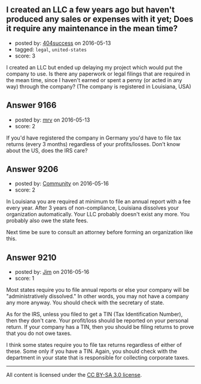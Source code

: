 ## I created an LLC a few years ago but haven't produced any sales or expenses with it yet; Does it require any maintenance in the mean time?

- posted by: [404success](https://stackexchange.com/users/8433141/404success) on 2016-05-13
- tagged: `legal`, `united-states`
- score: 3

<p>I created an LLC but ended up delaying my project which would put the company to use. Is there any paperwork or legal filings that are required in the mean time, since I haven't earned or spent a penny (or acted in any way) through the company? (The company is registered in Louisiana, USA)</p>



## Answer 9166

- posted by: [mrv](https://stackexchange.com/users/3179297/mrv) on 2016-05-13
- score: 2

<p>If you'd have registered the company in Germany you'd have to file tax returns (every 3 months) regardless of your profits/losses. 
Don't know about the US, does the IRS care?</p>



## Answer 9206

- posted by: [Community](https://stackexchange.com/users/-1/community) on 2016-05-16
- score: 2

<p>In Louisiana you are required at minimum to file an annual report with a fee every year. After 3 years of non-compliance, Louisiana dissolves your organization automatically. Your LLC probably doesn't exist any more. You probably also owe the state fees.</p>

<p>Next time be sure to consult an attorney before forming an organization like this.</p>



## Answer 9210

- posted by: [Jim](https://stackexchange.com/users/351236/jim) on 2016-05-16
- score: 1

<p>Most states require you to file annual reports or else your company will be "administratively dissolved." In other words, you may not have a company any more anyway. You should check with the secretary of state.</p>

<p>As for the IRS, unless you filed to get a TIN (Tax Identification Number), then they don't care. Your profit/loss should be reported on your personal return. If your company has a TIN, then you should be filing returns to prove that you do not owe taxes.</p>

<p>I think some states require you to file tax returns regardless of either of these. Some only if you have a TIN. Again, you should check with the department in your state that is responsible for collecting corporate taxes.</p>




---

All content is licensed under the [CC BY-SA 3.0 license](https://creativecommons.org/licenses/by-sa/3.0/).
